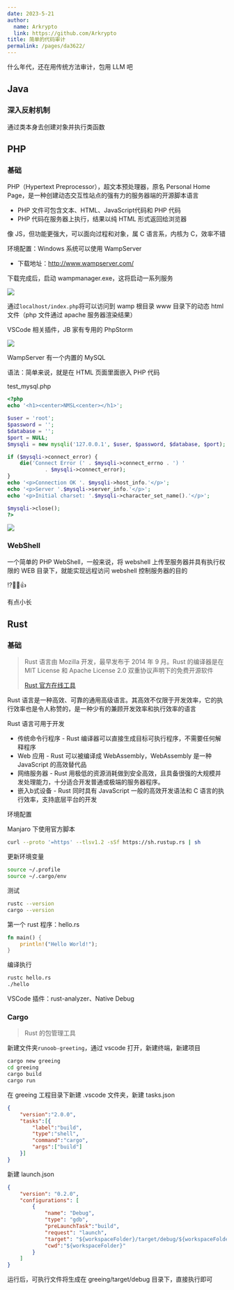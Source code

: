 ```yaml
---
date: 2023-5-21
author: 
  name: Arkrypto
  link: https://github.com/Arkrypto
title: 简单的代码审计
permalink: /pages/da3622/
---
```


什么年代，还在用传统方法审计，包用 LLM 吧

## Java

### 深入反射机制

通过类本身去创建对象并执行类函数

## PHP

### 基础

PHP（Hypertext Preprocessor），超文本预处理器，原名 Personal Home Page，是一种创建动态交互性站点的强有力的服务器端的开源脚本语言

- PHP 文件可包含文本、HTML、JavaScript代码和 PHP 代码
- PHP 代码在服务器上执行，结果以纯 HTML 形式返回给浏览器

像 JS，但功能更强大，可以面向过程和对象，属 C 语言系，内核为 C，效率不错

环境配置：Windows 系统可以使用 WampServer

- 下载地址：http://www.wampserver.com/

下载完成后，启动 wampmanager.exe，这将启动一系列服务

<img src="./assets/image-20230625022124638.png">

通过`localhost/index.php`将可以访问到 wamp 根目录 www 目录下的动态 html 文件（php 文件通过 apache 服务器渲染结果）

VSCode 相关插件，JB 家有专用的 PhpStorm

<img src="./assets/image-20230625021940301.png">

WampServer 有一个内置的 MySQL

语法：简单来说，就是在 HTML 页面里面嵌入 PHP 代码

test_mysql.php

```php
<?php
echo '<h1><center>NMSL<center></h1>';

$user = 'root';
$password = '';
$database = '';
$port = NULL;
$mysqli = new mysqli('127.0.0.1', $user, $password, $database, $port);

if ($mysqli->connect_error) {
    die('Connect Error (' . $mysqli->connect_errno . ') '
            . $mysqli->connect_error);
}
echo '<p>Connection OK '. $mysqli->host_info.'</p>';
echo '<p>Server '.$mysqli->server_info.'</p>';
echo '<p>Initial charset: '.$mysqli->character_set_name().'</p>';

$mysqli->close();
?>
```

<img src="./assets/image-20230625022837052.png">

### WebShell

一个简单的 PHP WebShell，一般来说，将 webshell 上传至服务器并具有执行权限的 WEB 目录下，就能实现远程访问 webshell 控制服务器的目的

<a src="./assets/webshell.txt">⁉🙌🥰👍</a>

有点小长

## Rust

### 基础

> Rust 语言由 Mozilla 开发，最早发布于 2014 年 9 月。Rust 的编译器是在 MIT License 和 Apache License 2.0 双重协议声明下的免费开源软件
>
> [Rust 官方在线工具](https://play.rust-lang.org/)

Rust 语言是一种高效、可靠的通用高级语言。其高效不仅限于开发效率，它的执行效率也是令人称赞的，是一种少有的兼顾开发效率和执行效率的语言

Rust 语言可用于开发

- 传统命令行程序 - Rust 编译器可以直接生成目标可执行程序，不需要任何解释程序
- Web 应用 - Rust 可以被编译成 WebAssembly，WebAssembly 是一种 JavaScript 的高效替代品
- 网络服务器 - Rust 用极低的资源消耗做到安全高效，且具备很强的大规模并发处理能力，十分适合开发普通或极端的服务器程序。
- 嵌入b式设备 - Rust 同时具有 JavaScript 一般的高效开发语法和 C 语言的执行效率，支持底层平台的开发

环境配置

Manjaro 下使用官方脚本

```sh
curl --proto '=https' --tlsv1.2 -sSf https://sh.rustup.rs | sh
```

更新环境变量

```sh
source ~/.profile
source ~/.cargo/env
```

测试

```sh
rustc --version
cargo --version
```

第一个 rust 程序：hello.rs

```rust
fn main() {
    println!("Hello World!");
}
```

编译执行

```bash
rustc hello.rs
./hello
```

VSCode 插件：rust-analyzer、Native Debug

### Cargo

> Rust 的包管理工具

新建文件夹`runoob-greeting`，通过 vscode 打开，新建终端，新建项目

```sh
cargo new greeing
cd greeing
cargo build
cargo run
```

在 greeing 工程目录下新建 .vscode 文件夹，新建 tasks.json

```json
{ 
    "version":"2.0.0", 
    "tasks":[{ 
        "label":"build", 
        "type":"shell", 
        "command":"cargo", 
        "args":["build"] 
    }] 
}
```

新建 launch.json

```json
{
    "version": "0.2.0",
    "configurations": [
        {
            "name": "Debug",
            "type": "gdb",
            "preLaunchTask":"build",
            "request": "launch",
            "target": "${workspaceFolder}/target/debug/${workspaceFolderBasename}",
            "cwd":"${workspaceFolder}"
        }
    ]
}
```

运行后，可执行文件将生成在 greeing/target/debug 目录下，直接执行即可
